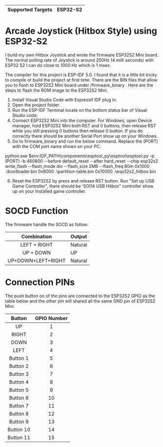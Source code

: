 | Supported Targets | ESP32-S2 
| ----------------- | -------- 

# Arcade Joystick (Hitbox Style) using ESP32-S2

I build my own Hitbox Joystick and wrote the firmware ESP32S2 Mini board. The normal polling rate of Joystick is around 250Hz (4 milli seconds) with ESP32 S2 I can do close to 1000 Hz which is 1 msec. 

The compiler for this project is ESP-IDF 5.0. I found that it is a little bit tricky to compile or build the project at first time. There are the BIN files that allow you to flash to ESP32S2 Mini board under /firmware_binary . Here are the steps to flash the ROM image to the ESP32S2 Mini.

1. Install Visual Studio Code with Espressif IDF plug in.
2. Open the project folder.
3. Run the ESP-IDF Terminal locate on the bottom status bar of Visual Studio code.
4. Connect ESP32S2 Mini into the computer. For Windows, open Device manager, hold ESP32S2 Mini both RST and 0 buttons, then release RST while you still pressing 0 buttons then release 0 button. If you do correctly there should be another  Serial Port show up on your Windows. 
5. Go to firmware_binary and run the below command. Replace the (PORT) with the COM port name shown on your PC.

python.exe $env:IDF_PATH\components\esptool_py\esptool\esptool.py -p (PORT) -b 460800 --before default_reset --after hard_reset --chip esp32s2  write_flash --flash_mode dio --flash_size 2MB --flash_freq 80m 0x1000 .\bootloader.bin 0x8000 .\partition-table.bin 0x10000 .\esp32s2_hitbox.bin

6. Reset the ESP32S2 by press and release RST button. Run "Set up USB Game Controller", there should be 'SOI14 USB Hitbox" controller show up on your Installed game controller.

# SOCD Function
The firmware handle the SOCD as follow:

| Combination         | Output       |
| :------------:      | ------------ |
| LEFT + RIGHT        | Natural      |
| UP + DOWN           | UP           |
| UP+DOWN+LEFT+RIGHT  | Natural      |

# Connection PINs

The push button on of the pins are connected to the ESP32S2 GPIO as the table below and the other pin will shared all the same GND pin of ESP32S2 Mini. 

| Button        | GPIO Number   |
| :-----------: |:-------------:|
| UP            | 1             |
| RIGHT         | 2             |
| DOWN          | 3             |
| LEFT          | 4             |
| Button 1      | 5             |
| Button 2      | 6             |
| Button 3      | 7             |
| Button 4      | 8             |
| Button 5      | 9             |
| Button 6      | 10            |
| Button 7      | 11            |
| Button 8      | 12            |
| Button 9      | 13            |
| Button 10     | 14            |
| Button 11     | 15            |

